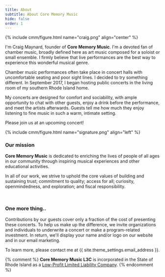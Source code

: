 ```yaml
--- 
title: About  
subtitle: About Core Memory Music  
hide: false
order: 1
---
```


{% include cmm/figure.html name="craig.png" align="center" %}

I'm Craig Maynard, founder of **Core Memory Music**. I'm a devoted fan of chamber music,
broadly defined here as art music composed for a soloist or small ensemble. I firmly believe
that live performances are the best way to experience this wonderful musical genre.

Chamber music performances often take place in concert halls with uncomfortable seating
and poor sight lines. I decided to try something different. In September 2017, I began
hosting public concerts in the living room of my southern Rhode Island home.

My concerts are designed for comfort and sociability, with ample opportunity to chat with
other guests, enjoy a drink before the performance, and meet the artists afterwards. Guests
tell me how much they enjoy listening to fine music in such a warm, intimate setting.

Please join us at an upcoming concert!

{% include cmm/figure.html name="signature.png" align="left" %}

### Our mission

**Core Memory Music** is dedicated to enriching the lives of people of all ages in our
community through inspiring musical experiences and other educational activities.

In all of our work, we strive to uphold the core values of building and sustaining trust;
commitment to quality; access for all; curiosity, openmindedness, and exploration; and
fiscal responsibility.

<br/>

### One more thing..

Contributions by our guests cover only a fraction of the cost of presenting these concerts.
To help us make up the difference, we invite organizations and individuals to underwrite a
concert or make a program-related investment. In return, we'll display your name and/or logo
on our website and in our email marketing.

To learn more, please contact me at {{ site.theme_settings.email_address }}.

{% comment %}
**Core Memory Music L3C** is incorporated in the State of Rhode Island as a
[Low-Profit Limited Liability Company](https://en.wikipedia.org/wiki/Low-profit_limited_liability_company). 
{% endcomment %}
